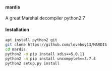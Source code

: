 #### mardis
A great Marshal decompiler python2.7
#### Installation 
````bash
apt install python2 git
git clone https://github.com/loveboy13/MARDIS
cd mardis
python2 -m pip install xdis==5.0.11
python2 -m pip install uncompyle6==3.7.4
python2 setup.py install
````
